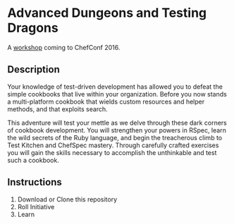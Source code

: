 # Advanced Dungeons and Testing Dragons

A [workshop](https://chefconf2016.sched.org/event/6v5C) coming to ChefConf 2016.

## Description

Your knowledge of test-driven development has allowed you to defeat the simple cookbooks that live within your organization. Before you now stands a multi-platform cookbook that wields custom resources and helper methods, and that exploits search.

This adventure will test your mettle as we delve through these dark corners of cookbook development. You will strengthen your powers in RSpec, learn the wild secrets of the Ruby language, and begin the treacherous climb to Test Kitchen and ChefSpec mastery. Through carefully crafted exercises you will gain the skills necessary to accomplish the unthinkable and test such a cookbook.

## Instructions

1. Download or Clone this repository
2. Roll Initiative
3. Learn

